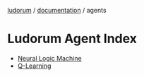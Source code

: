[ludorum](../README.md) / [documentation](../documentation/README.md) / agents

# Ludorum Agent Index

* [Neural Logic Machine](./nlm/README.md)
* [Q-Learning](./q_learning/README.md)